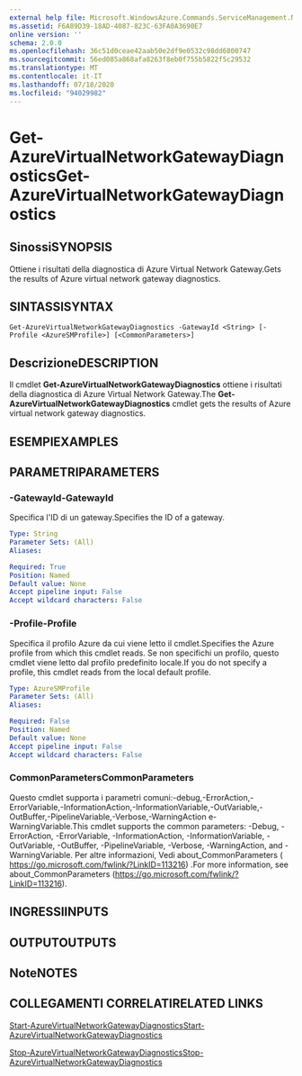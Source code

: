 ```yaml
---
external help file: Microsoft.WindowsAzure.Commands.ServiceManagement.Network.dll-Help.xml
ms.assetid: F6A89D39-18AD-4087-823C-63FA0A3690E7
online version: ''
schema: 2.0.0
ms.openlocfilehash: 36c51d0ceae42aab50e2df9e0532c98dd6800747
ms.sourcegitcommit: 56ed085a868afa8263f8eb0f755b5822f5c29532
ms.translationtype: MT
ms.contentlocale: it-IT
ms.lasthandoff: 07/18/2020
ms.locfileid: "94029982"
---
```

# <span data-ttu-id="1f1ef-101">Get-AzureVirtualNetworkGatewayDiagnostics</span><span class="sxs-lookup"><span data-stu-id="1f1ef-101">Get-AzureVirtualNetworkGatewayDiagnostics</span></span>

## <span data-ttu-id="1f1ef-102">Sinossi</span><span class="sxs-lookup"><span data-stu-id="1f1ef-102">SYNOPSIS</span></span>
<span data-ttu-id="1f1ef-103">Ottiene i risultati della diagnostica di Azure Virtual Network Gateway.</span><span class="sxs-lookup"><span data-stu-id="1f1ef-103">Gets the results of Azure virtual network gateway diagnostics.</span></span>

## <span data-ttu-id="1f1ef-104">SINTASSI</span><span class="sxs-lookup"><span data-stu-id="1f1ef-104">SYNTAX</span></span>

```
Get-AzureVirtualNetworkGatewayDiagnostics -GatewayId <String> [-Profile <AzureSMProfile>] [<CommonParameters>]
```

## <span data-ttu-id="1f1ef-105">Descrizione</span><span class="sxs-lookup"><span data-stu-id="1f1ef-105">DESCRIPTION</span></span>
<span data-ttu-id="1f1ef-106">Il cmdlet **Get-AzureVirtualNetworkGatewayDiagnostics** ottiene i risultati della diagnostica di Azure Virtual Network Gateway.</span><span class="sxs-lookup"><span data-stu-id="1f1ef-106">The **Get-AzureVirtualNetworkGatewayDiagnostics** cmdlet gets the results of Azure virtual network gateway diagnostics.</span></span>

## <span data-ttu-id="1f1ef-107">ESEMPI</span><span class="sxs-lookup"><span data-stu-id="1f1ef-107">EXAMPLES</span></span>

## <span data-ttu-id="1f1ef-108">PARAMETRI</span><span class="sxs-lookup"><span data-stu-id="1f1ef-108">PARAMETERS</span></span>

### <span data-ttu-id="1f1ef-109">-GatewayId</span><span class="sxs-lookup"><span data-stu-id="1f1ef-109">-GatewayId</span></span>
<span data-ttu-id="1f1ef-110">Specifica l'ID di un gateway.</span><span class="sxs-lookup"><span data-stu-id="1f1ef-110">Specifies the ID of a gateway.</span></span>

```yaml
Type: String
Parameter Sets: (All)
Aliases: 

Required: True
Position: Named
Default value: None
Accept pipeline input: False
Accept wildcard characters: False
```

### <span data-ttu-id="1f1ef-111">-Profile</span><span class="sxs-lookup"><span data-stu-id="1f1ef-111">-Profile</span></span>
<span data-ttu-id="1f1ef-112">Specifica il profilo Azure da cui viene letto il cmdlet.</span><span class="sxs-lookup"><span data-stu-id="1f1ef-112">Specifies the Azure profile from which this cmdlet reads.</span></span> <span data-ttu-id="1f1ef-113">Se non specifichi un profilo, questo cmdlet viene letto dal profilo predefinito locale.</span><span class="sxs-lookup"><span data-stu-id="1f1ef-113">If you do not specify a profile, this cmdlet reads from the local default profile.</span></span>

```yaml
Type: AzureSMProfile
Parameter Sets: (All)
Aliases: 

Required: False
Position: Named
Default value: None
Accept pipeline input: False
Accept wildcard characters: False
```

### <span data-ttu-id="1f1ef-114">CommonParameters</span><span class="sxs-lookup"><span data-stu-id="1f1ef-114">CommonParameters</span></span>
<span data-ttu-id="1f1ef-115">Questo cmdlet supporta i parametri comuni:-debug,-ErrorAction,-ErrorVariable,-InformationAction,-InformationVariable,-OutVariable,-OutBuffer,-PipelineVariable,-Verbose,-WarningAction e-WarningVariable.</span><span class="sxs-lookup"><span data-stu-id="1f1ef-115">This cmdlet supports the common parameters: -Debug, -ErrorAction, -ErrorVariable, -InformationAction, -InformationVariable, -OutVariable, -OutBuffer, -PipelineVariable, -Verbose, -WarningAction, and -WarningVariable.</span></span> <span data-ttu-id="1f1ef-116">Per altre informazioni, Vedi about_CommonParameters ( https://go.microsoft.com/fwlink/?LinkID=113216) .</span><span class="sxs-lookup"><span data-stu-id="1f1ef-116">For more information, see about_CommonParameters (https://go.microsoft.com/fwlink/?LinkID=113216).</span></span>

## <span data-ttu-id="1f1ef-117">INGRESSI</span><span class="sxs-lookup"><span data-stu-id="1f1ef-117">INPUTS</span></span>

## <span data-ttu-id="1f1ef-118">OUTPUT</span><span class="sxs-lookup"><span data-stu-id="1f1ef-118">OUTPUTS</span></span>

## <span data-ttu-id="1f1ef-119">Note</span><span class="sxs-lookup"><span data-stu-id="1f1ef-119">NOTES</span></span>

## <span data-ttu-id="1f1ef-120">COLLEGAMENTI CORRELATI</span><span class="sxs-lookup"><span data-stu-id="1f1ef-120">RELATED LINKS</span></span>

[<span data-ttu-id="1f1ef-121">Start-AzureVirtualNetworkGatewayDiagnostics</span><span class="sxs-lookup"><span data-stu-id="1f1ef-121">Start-AzureVirtualNetworkGatewayDiagnostics</span></span>](./Start-AzureVirtualNetworkGatewayDiagnostics.md)

[<span data-ttu-id="1f1ef-122">Stop-AzureVirtualNetworkGatewayDiagnostics</span><span class="sxs-lookup"><span data-stu-id="1f1ef-122">Stop-AzureVirtualNetworkGatewayDiagnostics</span></span>](./Stop-AzureVirtualNetworkGatewayDiagnostics.md)


